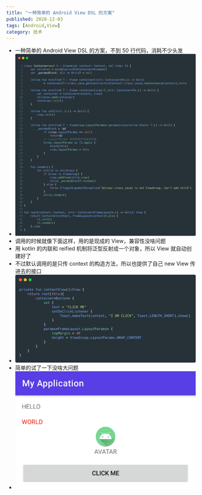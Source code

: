 ```yaml
---
title: "一种简单的 Android View DSL 的方案"
published: 2020-12-03
tags: [Android,View]
category: 技术
---
```


- 一种简单的 Android View DSL 的方案，不到 50 行代码，消耗不少头发
- ![img.png](img.png)
- 调用的时候就像下面这样，用的是现成的 View，兼容性没啥问题
- 用 kotlin 的内联和 reified 机制将泛型反射成一个对象，所以 View 就自动创建好了
- 不过默认调用的是只传 context 的构造方法，所以也提供了自己 new View 传进去的接口
- ![img_1.png](img_1.png)
- 简单的试了一下没啥大问题
- ![img_2.png](img_2.png)